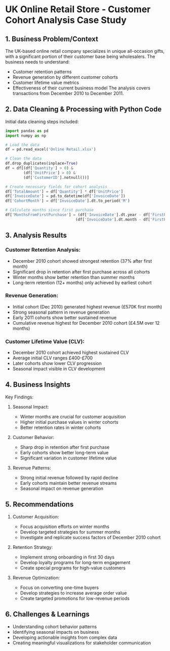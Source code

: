 
# UK Online Retail Store - Customer Cohort Analysis Case Study

## 1. Business Problem/Context
The UK-based online retail company specializes in unique all-occasion gifts, with a significant portion of their customer base being wholesalers. The business needs to understand:
- Customer retention patterns
- Revenue generation by different customer cohorts
- Customer lifetime value metrics
- Effectiveness of their current business model
The analysis covers transactions from December 2010 to December 2011.

## 2. Data Cleaning & Processing with Python Code
Initial data cleaning steps included:
```python
import pandas as pd
import numpy as np

# Load the data
df = pd.read_excel('Online Retail.xlsx')

# Clean the data
df.drop_duplicates(inplace=True)
df = df[(df['Quantity'] > 0) & 
        (df['UnitPrice'] > 0) & 
        (df['CustomerID'].notnull())]

# Create necessary fields for cohort analysis
df['TotalAmount'] = df['Quantity'] * df['UnitPrice']
df['InvoiceDate'] = pd.to_datetime(df['InvoiceDate'])
df['CohortMonth'] = df['InvoiceDate'].dt.to_period('M')

# Calculate months since first purchase
df['MonthsFromFirstPurchase'] = (df['InvoiceDate'].dt.year - df['FirstPurchaseDate'].dt.year) * 12 + \
                               (df['InvoiceDate'].dt.month - df['FirstPurchaseDate'].dt.month)
```

## 3. Analysis Results

### Customer Retention Analysis:
- December 2010 cohort showed strongest retention (37% after first month)
- Significant drop in retention after first purchase across all cohorts
- Winter months show better retention than summer months
- Long-term retention (12+ months) only achieved by earliest cohort

### Revenue Generation:
- Initial cohort (Dec 2010) generated highest revenue (£570K first month)
- Strong seasonal pattern in revenue generation
- Early 2011 cohorts show better sustained revenue
- Cumulative revenue highest for December 2010 cohort (£4.5M over 12 months)

### Customer Lifetime Value (CLV):
- December 2010 cohort achieved highest sustained CLV
- Average initial CLV ranges £400-£700
- Later cohorts show lower CLV progression
- Seasonal impact visible in CLV development

## 4. Business Insights

Key Findings:
1. Seasonal Impact:
   - Winter months are crucial for customer acquisition
   - Higher initial purchase values in winter cohorts
   - Better retention rates in winter cohorts

2. Customer Behavior:
   - Sharp drop in retention after first purchase
   - Early cohorts show better long-term value
   - Significant variation in customer lifetime value

3. Revenue Patterns:
   - Strong initial revenue followed by rapid decline
   - Early cohorts maintain better revenue streams
   - Seasonal impact on revenue generation

## 5. Recommendations

1. Customer Acquisition:
   - Focus acquisition efforts on winter months
   - Develop targeted strategies for summer months
   - Investigate and replicate success factors of December 2010 cohort

2. Retention Strategy:
   - Implement strong onboarding in first 30 days
   - Develop loyalty programs for long-term engagement
   - Create special programs for high-value customers

3. Revenue Optimization:
   - Focus on converting one-time buyers
   - Develop strategies to increase average order value
   - Create targeted promotions for low-revenue periods

## 6. Challenges & Learnings
- Understanding cohort behavior patterns
- Identifying seasonal impacts on business
- Developing actionable insights from complex data
- Creating meaningful visualizations for stakeholder communication
